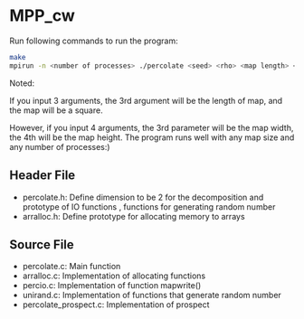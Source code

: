 # MPP_cw

Run following commands to run the program:

```bash
make
mpirun -n <number of processes> ./percolate <seed> <rho> <map length> <map height>
```

Noted: 

If you input 3 arguments, the 3rd argument will be the length of map, and the map will be a square. 

However, if you input 4 arguments, the 3rd parameter will be the map width, the 4th will be the map height. The program runs well with any map size and any number of processes:)

## Header File

- percolate.h: Define dimension to be 2 for the decomposition and prototype of IO functions , functions for generating random number
- arralloc.h: Define prototype for allocating memory to arrays

## Source File

- percolate.c: Main function
- arralloc.c: Implementation of allocating functions
- percio.c: Implementation of function mapwrite()
- unirand.c: Implementation of functions that generate random number
- percolate_prospect.c: Implementation of prospect

